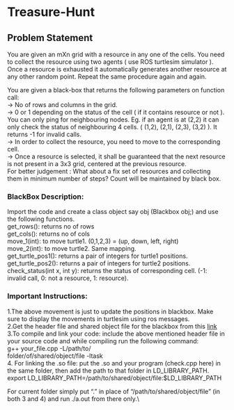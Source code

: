 # Treasure-Hunt

## Problem Statement

You are given an mXn grid with a resource in any one of the cells. You need to collect the resource using two agents ( use ROS turtlesim simulator ). Once a resource is exhausted it automatically generates another resource at any other random point. Repeat the same procedure again and again.

You are given a black-box that returns the following parameters on function call:\
-> No of rows and columns in the grid.\
-> 0 or 1 depending on the status of the cell ( if it contains resource or not ).\
You can only ping for neighbouring nodes. Eg. if an agent is at (2,2) it can only check the status of neighbouring 4 cells. ( (1,2), (2,1), (2,3),  (3,2) ). It returns -1 for invalid calls.\
-> In order to collect the resource, you need to move to the corresponding cell.\
-> Once a resource is selected, it shall be guaranteed that the next resource is not present in a 3x3 grid, centered at the previous resource.\
For better judgement : What about a fix set of resources and collecting them in minimum number of steps? Count will be maintained by black box.

### BlackBox Description:

Import the code and create a class object say obj (Blackbox obj;) and use the following functions.\
get_rows(): returns no of rows\
get_cols(): returns no of cols\
move_1(int): to move turtle1. (0,1,2,3) = (up, down, left, right)\
move_2(int): to move turtle2. Same mapping.\
get_turtle_pos1(): returns a pair of integers for turtle1 positions.\
get_turtle_pos2(): returns a pair of integers for turtle2 positions.\
check_status(int x, int y): returns the status of corresponding cell. (-1: invalid call, 0: not a resource, 1: resource).

### Important Instructions:

1.The above movement is just to update the positions in blackbox. Make sure to display the movements in turtlesim using ros messages.\
2.Get the header file and shared object file for the blackbox from this [link](https://drive.google.com/drive/folders/1Ky_dTvCQnW8TIkmUbL1RVwj98w7f2RYg)\
3.To compile and link your code: include the above mentioned header file in your source code and while compiling run the following command:\
g++ your_file.cpp -L/path/to/\
folder/of/shared/object/file -ltask\
4. For linking the .so file: put the .so and your program (check.cpp here) in the same folder, then add the path to that folder in LD_LIBRARY_PATH.\
export LD_LIBRARY_PATH=/path/to/shared/object/file:$LD_LIBRARY_PATH


For current folder simply put “.” in place of “/path/to/shared/object/file” (in both 3 and 4) and run ./a.out from there only.\
